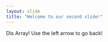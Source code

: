 ```yaml
---
layout: slide
title: "Welcome to our second slide!"
---
```

Dis Array!
Use the left arrow to go back!
